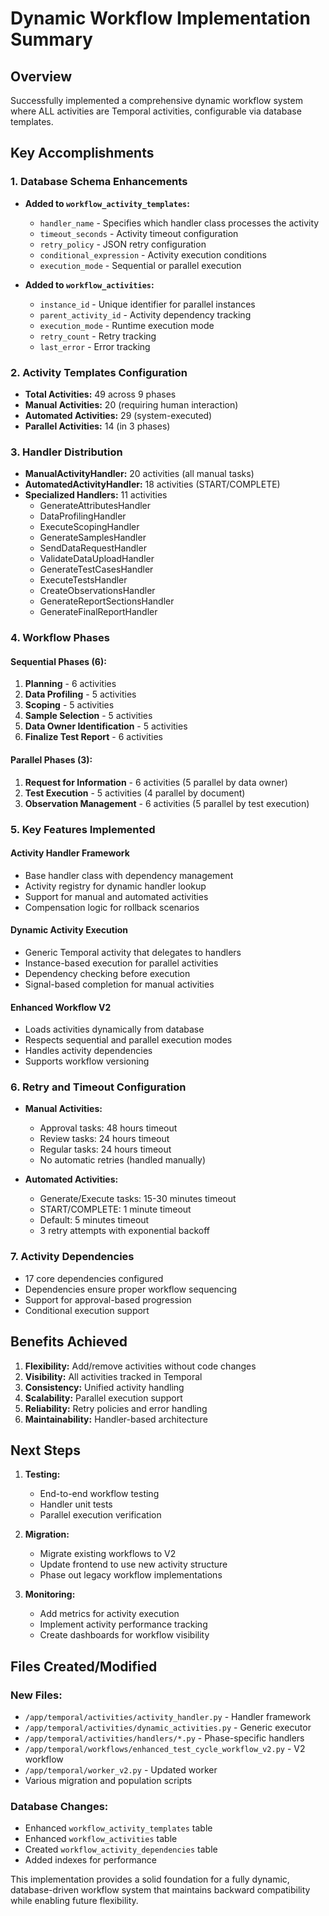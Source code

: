 # Dynamic Workflow Implementation Summary

## Overview
Successfully implemented a comprehensive dynamic workflow system where ALL activities are Temporal activities, configurable via database templates.

## Key Accomplishments

### 1. Database Schema Enhancements
- **Added to `workflow_activity_templates`:**
  - `handler_name` - Specifies which handler class processes the activity
  - `timeout_seconds` - Activity timeout configuration
  - `retry_policy` - JSON retry configuration
  - `conditional_expression` - Activity execution conditions
  - `execution_mode` - Sequential or parallel execution

- **Added to `workflow_activities`:**
  - `instance_id` - Unique identifier for parallel instances
  - `parent_activity_id` - Activity dependency tracking
  - `execution_mode` - Runtime execution mode
  - `retry_count` - Retry tracking
  - `last_error` - Error tracking

### 2. Activity Templates Configuration
- **Total Activities:** 49 across 9 phases
- **Manual Activities:** 20 (requiring human interaction)
- **Automated Activities:** 29 (system-executed)
- **Parallel Activities:** 14 (in 3 phases)

### 3. Handler Distribution
- **ManualActivityHandler:** 20 activities (all manual tasks)
- **AutomatedActivityHandler:** 18 activities (START/COMPLETE)
- **Specialized Handlers:** 11 activities
  - GenerateAttributesHandler
  - DataProfilingHandler
  - ExecuteScopingHandler
  - GenerateSamplesHandler
  - SendDataRequestHandler
  - ValidateDataUploadHandler
  - GenerateTestCasesHandler
  - ExecuteTestsHandler
  - CreateObservationsHandler
  - GenerateReportSectionsHandler
  - GenerateFinalReportHandler

### 4. Workflow Phases

#### Sequential Phases (6):
1. **Planning** - 6 activities
2. **Data Profiling** - 5 activities
3. **Scoping** - 5 activities
4. **Sample Selection** - 5 activities
5. **Data Owner Identification** - 5 activities
6. **Finalize Test Report** - 6 activities

#### Parallel Phases (3):
1. **Request for Information** - 6 activities (5 parallel by data owner)
2. **Test Execution** - 5 activities (4 parallel by document)
3. **Observation Management** - 6 activities (5 parallel by test execution)

### 5. Key Features Implemented

#### Activity Handler Framework
- Base handler class with dependency management
- Activity registry for dynamic handler lookup
- Support for manual and automated activities
- Compensation logic for rollback scenarios

#### Dynamic Activity Execution
- Generic Temporal activity that delegates to handlers
- Instance-based execution for parallel activities
- Dependency checking before execution
- Signal-based completion for manual activities

#### Enhanced Workflow V2
- Loads activities dynamically from database
- Respects sequential and parallel execution modes
- Handles activity dependencies
- Supports workflow versioning

### 6. Retry and Timeout Configuration
- **Manual Activities:**
  - Approval tasks: 48 hours timeout
  - Review tasks: 24 hours timeout
  - Regular tasks: 24 hours timeout
  - No automatic retries (handled manually)

- **Automated Activities:**
  - Generate/Execute tasks: 15-30 minutes timeout
  - START/COMPLETE: 1 minute timeout
  - Default: 5 minutes timeout
  - 3 retry attempts with exponential backoff

### 7. Activity Dependencies
- 17 core dependencies configured
- Dependencies ensure proper workflow sequencing
- Support for approval-based progression
- Conditional execution support

## Benefits Achieved

1. **Flexibility:** Add/remove activities without code changes
2. **Visibility:** All activities tracked in Temporal
3. **Consistency:** Unified activity handling
4. **Scalability:** Parallel execution support
5. **Reliability:** Retry policies and error handling
6. **Maintainability:** Handler-based architecture

## Next Steps

1. **Testing:**
   - End-to-end workflow testing
   - Handler unit tests
   - Parallel execution verification

2. **Migration:**
   - Migrate existing workflows to V2
   - Update frontend to use new activity structure
   - Phase out legacy workflow implementations

3. **Monitoring:**
   - Add metrics for activity execution
   - Implement activity performance tracking
   - Create dashboards for workflow visibility

## Files Created/Modified

### New Files:
- `/app/temporal/activities/activity_handler.py` - Handler framework
- `/app/temporal/activities/dynamic_activities.py` - Generic executor
- `/app/temporal/activities/handlers/*.py` - Phase-specific handlers
- `/app/temporal/workflows/enhanced_test_cycle_workflow_v2.py` - V2 workflow
- `/app/temporal/worker_v2.py` - Updated worker
- Various migration and population scripts

### Database Changes:
- Enhanced `workflow_activity_templates` table
- Enhanced `workflow_activities` table
- Created `workflow_activity_dependencies` table
- Added indexes for performance

This implementation provides a solid foundation for a fully dynamic, database-driven workflow system that maintains backward compatibility while enabling future flexibility.